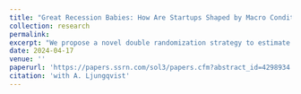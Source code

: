 ```yaml
---
title: "Great Recession Babies: How Are Startups Shaped by Macro Conditions at Birth?"
collection: research
permalink: 
excerpt: "We propose a novel double randomization strategy to estimate the long-term imprinting effects of being born in the Great Recession on innovative startups. After purging ubiquitous selection biases and sorting effects, we find that recession startups experience substantially better long-term outcomes in terms of survival and growth in employment and sales, despite being born when funding is scarce and demand is declining. In contrast to prior work, we find that the recession does not encourage entry into entrepreneurship as job prospects dim; instead, it discourages exit by critical R&D workers who help recession startups out-innovate and out-perform expansion startups.. <br>&#91;[Wall Street Journal](https://www.wsj.com/business/entrepreneurship/recession-new-company-startups-41f27de7?st=ifuiik7iw7qpj0k&reflink=desktopwebshare_permalink)&#93;"
date: 2024-04-17
venue: ''
paperurl: 'https://papers.ssrn.com/sol3/papers.cfm?abstract_id=4298934'
citation: 'with A. Ljungqvist'
---
```

